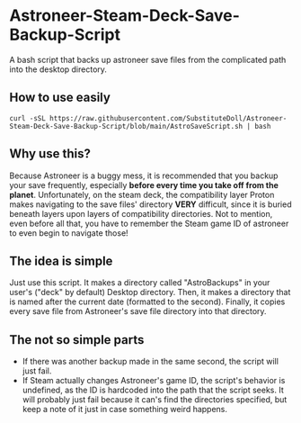# Astroneer-Steam-Deck-Save-Backup-Script
A bash script that backs up astroneer save files from the complicated path into the desktop directory.

## How to use easily
`curl -sSL https://raw.githubusercontent.com/SubstituteDoll/Astroneer-Steam-Deck-Save-Backup-Script/blob/main/AstroSaveScript.sh | bash`

## Why use this?
Because Astroneer is a buggy mess, it is recommended that you backup your save frequently, especially **before every time you take off from the planet**. Unfortunately, on the steam deck, the compatibility layer Proton makes navigating to the save files' directory **VERY** difficult, since it is buried beneath layers upon layers of compatibility directories. Not to mention, even before all that, you have to remember the Steam game ID of astroneer to even begin to navigate those!

## The idea is simple
Just use this script. It makes a directory called "AstroBackups" in your user's ("deck" by default) Desktop directory. Then, it makes a directory that is named after the current date (formatted to the second). Finally, it copies every save file from Astroneer's save file directory into that directory.

## The not so simple parts
* If there was another backup made in the same second, the script will just fail.
* If Steam actually changes Astroneer's game ID, the script's behavior is undefined, as the ID is hardcoded into the path that the script seeks. It will probably just fail because it can's find the directories specified, but keep a note of it just in case something weird happens.